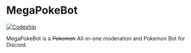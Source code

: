 # MegaPokeBot
[![Codeship](https://img.shields.io/codeship/5e43c6e0-f0d9-0135-7bec-2abc8ec65921.svg)](https://app.codeship.com/projects/271279)

MegaPokeBot is a ~~Pokemon~~ All-in-one moderation and Pokemon Bot for Discord.
